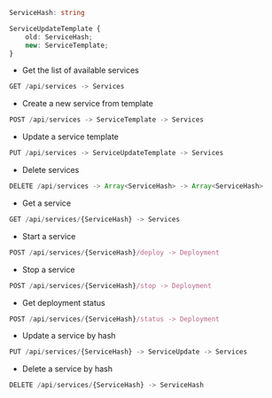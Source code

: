 ```ts
ServiceHash: string

ServiceUpdateTemplate {
    old: ServiceHash;
    new: ServiceTemplate;
}
```

* Get the list of available services
```js
GET /api/services -> Services
```

* Create a new service from template
```js
POST /api/services -> ServiceTemplate -> Services
```

* Update a service template
```js
PUT /api/services -> ServiceUpdateTemplate -> Services
```

* Delete services
```js
DELETE /api/services -> Array<ServiceHash> -> Array<ServiceHash>
```

* Get a service
```js
GET /api/services/{ServiceHash} -> Services
```

* Start a service
```js
POST /api/services/{ServiceHash}/deploy -> Deployment
```

* Stop a service
```js
POST /api/services/{ServiceHash}/stop -> Deployment
```

* Get deployment status
```js
POST /api/services/{ServiceHash}/status -> Deployment
```

* Update a service by hash
```js
PUT /api/services/{ServiceHash} -> ServiceUpdate -> Services
```

* Delete a service by hash
```js
DELETE /api/services/{ServiceHash} -> ServiceHash
```
